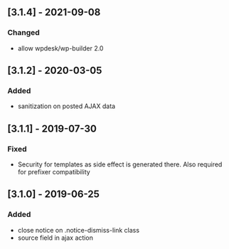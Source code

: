 ## [3.1.4] - 2021-09-08
### Changed
- allow wpdesk/wp-builder 2.0

## [3.1.2] - 2020-03-05
### Added
- sanitization on posted AJAX data

## [3.1.1] - 2019-07-30
### Fixed
- Security for templates as side effect is generated there. Also required for prefixer compatibility

## [3.1.0] - 2019-06-25
### Added
- close notice on .notice-dismiss-link class
- source field in ajax action
